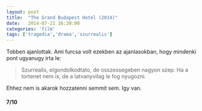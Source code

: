 ```yaml
---
layout: post
title:  "The Grand Budapest Hotel (2014)"
date:   2014-07-21 16:30:00
categories: 'film'
tags: ['tragedia','drama','szurrealis']
---
```


Tobben ajanlottak. Ami furcsa volt ezekben az ajanlasokban, hogy mindenki pont ugyanugy irta le:

<blockquote><p>Szurrealis, elgondolkodtato, de osszessegeben nagyon szep. Ha a tortenet nem is, de a latvanyvilag le fog nyugozni.</p></blockquote>

Ehhez nem is akarok hozzatenni semmit sem. Igy van.

<h4>7/10</h4>